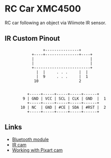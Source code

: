 # RC Car XMC4500

RC car following an object via Wiimote IR sensor.



## IR Custom Pinout


                     +---------------+
                +----+---------------+----+
                |                         |
                |                         |
                +-------------------------+
                  |  |     . . .     |  |
                  |  9     . . .     |  1
                 10                  2


              +-----+-----+-----+-----+------+
            9 | GND | VCC | SCL | CLK | GND  |  1
              +-----+-----+-----+-----+------+
           10 | NC  | GND | #CE | SDA | #RST |  2
              +-----+-----+-----+-----+------+


## Links

* [Bluetooth module](http://docs-europe.electrocomponents.com/webdocs/125a/0900766b8125a3e6.pdf)
* [IR cam](http://translate.google.com/translate?u=http%3A%2F%2Fwww.kako.com%2Fneta%2F2007-001%2F2007-001.html&hl=en&ie=UTF-8&sl=ja&tl=en)
* [Working with Pixart cam](http://procrastineering.blogspot.co.at/2008/09/working-with-pixart-camera-directly.html)
